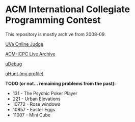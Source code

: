 # ACM International Collegiate Programming Contest

This repository is mostly archive from 2008-09.

[UVa Online Judge](https://onlinejudge.org/)

[ACM-ICPC Live Archive](https://icpcarchive.ecs.baylor.edu/)

[uDebug](https://www.udebug.com/)

[uHunt (my profile)](https://uhunt.onlinejudge.org/id/6236)

**TODO (or not... remaining problems from the past):**
 * 131 - The Psychic Poker Player
 * 221 - Urban Elevations
 * 10772 - Rose windows
 * 10857 - Easter Eggs
 * 11007 - Mini Cube
